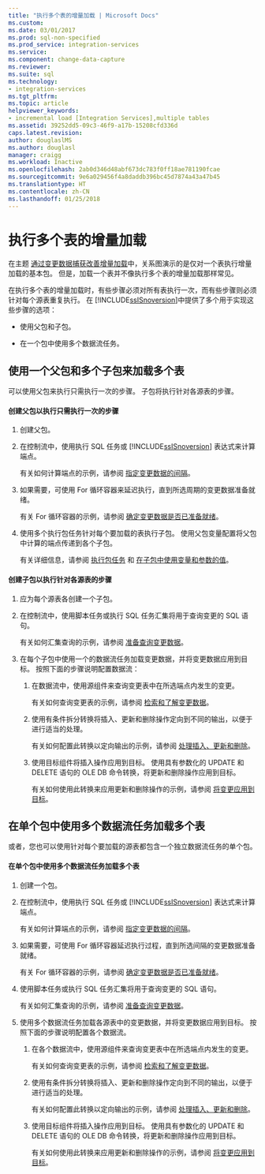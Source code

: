 ```yaml
---
title: "执行多个表的增量加载 | Microsoft Docs"
ms.custom: 
ms.date: 03/01/2017
ms.prod: sql-non-specified
ms.prod_service: integration-services
ms.service: 
ms.component: change-data-capture
ms.reviewer: 
ms.suite: sql
ms.technology:
- integration-services
ms.tgt_pltfrm: 
ms.topic: article
helpviewer_keywords:
- incremental load [Integration Services],multiple tables
ms.assetid: 39252dd5-09c3-46f9-a17b-15208cfd336d
caps.latest.revision: 
author: douglaslMS
ms.author: douglasl
manager: craigg
ms.workload: Inactive
ms.openlocfilehash: 2ab0d346d48abf673dc783f0ff18ae781190fcae
ms.sourcegitcommit: 9e6a029456f4a8daddb396bc45d7874a43a47b45
ms.translationtype: HT
ms.contentlocale: zh-CN
ms.lasthandoff: 01/25/2018
---
```

# <a name="perform-an-incremental-load-of-multiple-tables"></a>执行多个表的增量加载
  在主题 [通过变更数据捕获改善增量加载](../../integration-services/change-data-capture/change-data-capture-ssis.md)中，关系图演示的是仅对一个表执行增量加载的基本包。 但是，加载一个表并不像执行多个表的增量加载那样常见。  
  
 在执行多个表的增量加载时，有些步骤必须对所有表执行一次，而有些步骤则必须针对每个源表重复执行。 在 [!INCLUDE[ssISnoversion](../../includes/ssisnoversion-md.md)]中提供了多个用于实现这些步骤的选项：  
  
-   使用父包和子包。  
  
-   在一个包中使用多个数据流任务。  
  
## <a name="loading-multiple-tables-by-using-a-parent-package-and-multiple-child-packages"></a>使用一个父包和多个子包来加载多个表  
 可以使用父包来执行只需执行一次的步骤。 子包将执行针对各源表的步骤。  
  
#### <a name="to-create-a-parent-package-that-performs-those-steps-that-only-have-to-be-done-once"></a>创建父包以执行只需执行一次的步骤  
  
1.  创建父包。  
  
2.  在控制流中，使用执行 SQL 任务或 [!INCLUDE[ssISnoversion](../../includes/ssisnoversion-md.md)] 表达式来计算端点。  
  
     有关如何计算端点的示例，请参阅 [指定变更数据的间隔](../../integration-services/change-data-capture/specify-an-interval-of-change-data.md)。  
  
3.  如果需要，可使用 For 循环容器来延迟执行，直到所选周期的变更数据准备就绪。  
  
     有关 For 循环容器的示例，请参阅 [确定变更数据是否已准备就绪](../../integration-services/change-data-capture/determine-whether-the-change-data-is-ready.md)。  
  
4.  使用多个执行包任务针对每个要加载的表执行子包。 使用父包变量配置将父包中计算的端点传递到各个子包。  
  
     有关详细信息，请参阅 [执行包任务](../../integration-services/control-flow/execute-package-task.md) 和 [在子包中使用变量和参数的值](../../integration-services/packages/legacy-package-deployment-ssis.md#child)。  
  
#### <a name="to-create-child-packages-to-perform-those-steps-that-have-to-be-done-for-each-source-table"></a>创建子包以执行针对各源表的步骤  
  
1.  应为每个源表各创建一个子包。  
  
2.  在控制流中，使用脚本任务或执行 SQL 任务汇集将用于查询变更的 SQL 语句。  
  
     有关如何汇集查询的示例，请参阅 [准备查询变更数据](../../integration-services/change-data-capture/prepare-to-query-for-the-change-data.md)。  
  
3.  在每个子包中使用一个的数据流任务加载变更数据，并将变更数据应用到目标。 按照下面的步骤说明配置数据流：  
  
    1.  在数据流中，使用源组件来查询变更表中在所选端点内发生的变更。  
  
         有关如何查询变更表的示例，请参阅 [检索和了解变更数据](../../integration-services/change-data-capture/retrieve-and-understand-the-change-data.md)。  
  
    2.  使用有条件拆分转换将插入、更新和删除操作定向到不同的输出，以便于进行适当的处理。  
  
         有关如何配置此转换以定向输出的示例，请参阅 [处理插入、更新和删除](../../integration-services/change-data-capture/process-inserts-updates-and-deletes.md)。  
  
    3.  使用目标组件将插入操作应用到目标。 使用具有参数化的 UPDATE 和 DELETE 语句的 OLE DB 命令转换，将更新和删除操作应用到目标。  
  
         有关如何使用此转换来应用更新和删除操作的示例，请参阅 [将变更应用到目标](../../integration-services/change-data-capture/apply-the-changes-to-the-destination.md)。  
  
## <a name="loading-multiple-tables-by-using-multiple-data-flow-tasks-in-a-single-package"></a>在单个包中使用多个数据流任务加载多个表  
 或者，您也可以使用针对每个要加载的源表都包含一个独立数据流任务的单个包。  
  
#### <a name="to-load-multiple-tables-by-using-multiple-data-flow-tasks-in-a-single-package"></a>在单个包中使用多个数据流任务加载多个表  
  
1.  创建一个包。  
  
2.  在控制流中，使用执行 SQL 任务或 [!INCLUDE[ssISnoversion](../../includes/ssisnoversion-md.md)] 表达式来计算端点。  
  
     有关如何计算端点的示例，请参阅 [指定变更数据的间隔](../../integration-services/change-data-capture/specify-an-interval-of-change-data.md)。  
  
3.  如果需要，可使用 For 循环容器延迟执行过程，直到所选间隔的变更数据准备就绪。  
  
     有关 For 循环容器的示例，请参阅 [确定变更数据是否已准备就绪](../../integration-services/change-data-capture/determine-whether-the-change-data-is-ready.md)。  
  
4.  使用脚本任务或执行 SQL 任务汇集将用于查询变更的 SQL 语句。  
  
     有关如何汇集查询的示例，请参阅 [准备查询变更数据](../../integration-services/change-data-capture/prepare-to-query-for-the-change-data.md)。  
  
5.  使用多个数据流任务加载各源表中的变更数据，并将变更数据应用到目标。 按照下面的步骤说明配置各个数据流。  
  
    1.  在各个数据流中，使用源组件来查询变更表中在所选端点内发生的变更。  
  
         有关如何查询变更表的示例，请参阅 [检索和了解变更数据](../../integration-services/change-data-capture/retrieve-and-understand-the-change-data.md)。  
  
    2.  使用有条件拆分转换将插入、更新和删除操作定向到不同的输出，以便于进行适当的处理。  
  
         有关如何配置此转换以定向输出的示例，请参阅 [处理插入、更新和删除](../../integration-services/change-data-capture/process-inserts-updates-and-deletes.md)。  
  
    3.  使用目标组件将插入操作应用到目标。 使用具有参数化的 UPDATE 和 DELETE 语句的 OLE DB 命令转换，将更新和删除操作应用到目标。  
  
         有关如何使用此转换来应用更新和删除操作的示例，请参阅 [将变更应用到目标](../../integration-services/change-data-capture/apply-the-changes-to-the-destination.md)。  
  
  
